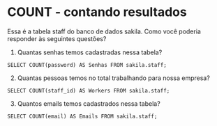 # COUNT - contando resultados

Essa é a tabela staff do banco de dados sakila. Como você poderia responder às seguintes questões?

1. Quantas senhas temos cadastradas nessa tabela?
```
SELECT COUNT(password) AS Senhas FROM sakila.staff;
```

2. Quantas pessoas temos no total trabalhando para nossa empresa?
```
SELECT COUNT(staff_id) AS Workers FROM sakila.staff;
```

3. Quantos emails temos cadastrados nessa tabela?
```
SELECT COUNT(email) AS Emails FROM sakila.staff;
```
